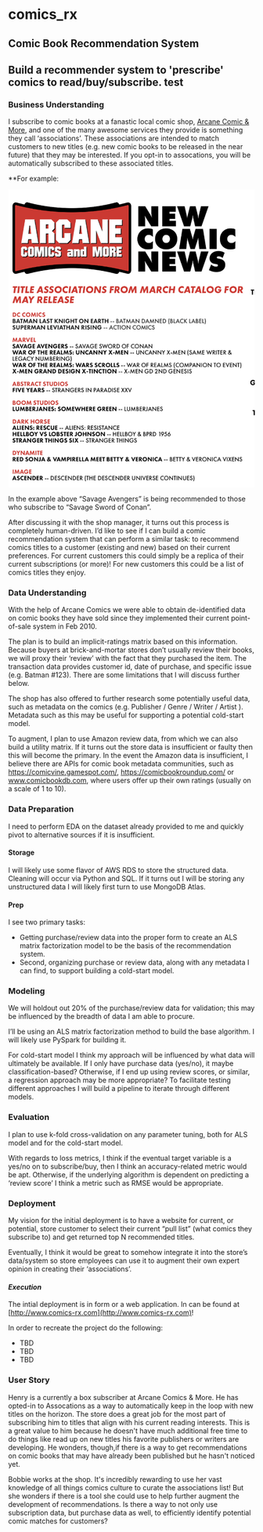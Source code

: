 # comics_rx

## Comic Book Recommendation System

Build a recommender system to 'prescribe' comics to read/buy/subscribe.
test
---

### Business Understanding
I subscribe to comic books at a fanastic local comic shop, [Arcane Comic & More](https://www.arcanecomicbooks.com/), and one of the many awesome services they provide is something they call ‘associations’. These associations are intended to match customers to new titles (e.g. new comic books to be released in the near future) that they may be interested. If you opt-in to assocations, you will be automatically subscribed to these associated titles.

**For example: 

<img src="./comrx/dev/assets/assoc_example.png" width=600, align='center'>

In the example above “Savage Avengers” is being recommended to those who subscribe to “Savage Sword of Conan”.

After discussing it with the shop manager, it turns out this process is completely human-driven. I’d like to see if I can build a comic recommendation system that can perform a similar task: to recommend comics titles to a customer (existing and new) based on their current preferences. For current customers this could simply be a replica of their current subscriptions (or more)! For new customers this could be a list of comics titles they enjoy.

### Data Understanding
With the help of Arcane Comics we were able to obtain de-identified data on comic books they have sold since they implemented their current point-of-sale system in Feb 2010. 

The plan is to build an implicit-ratings matrix based on this information. Because buyers at brick-and-mortar stores don’t usually review their books, we will proxy their ‘review’ with the fact that they purchased the item. The transaction data provides customer id, date of purchase, and specific issue (e.g. Batman #123). There are some limitations that I will discuss further below.

The shop has also offered to further research some potentially useful data, such as metadata on the comics (e.g. Publisher / Genre / Writer / Artist ). Metadata such as this may be useful for supporting a potential cold-start model.

To augment, I plan to use Amazon review data, from which we can also build a utility matrix. If it turns out the store data is insufficient or faulty then this will become the primary. In the event the Amazon data is insufficient, I believe there are APIs for comic book metadata communities, such as https://comicvine.gamespot.com/, https://comicbookroundup.com/ or www.comicbookdb.com, where users offer up their own ratings (usually on a scale of 1 to 10).

### Data Preparation
I need to perform EDA on the dataset already provided to me and quickly pivot to alternative sources if it is insufficient.

#### Storage
I will likely use some flavor of AWS RDS to store the structured data. Cleaning will occur via Python and SQL.
If it turns out I will be storing any unstructured data I will likely first turn to use MongoDB Atlas.

#### Prep
I see two primary tasks:  
- Getting purchase/review data into the proper form to create an ALS matrix factorization model to be the basis of the recommendation system.
- Second, organizing purchase or review data, along with any metadata I can find, to support building a cold-start model.

### Modeling
We will holdout out 20% of the purchase/review data for validation; this may be influenced by the breadth of data I am able to procure.

I’ll be using an ALS matrix factorization method to build the base algorithm. I will likely use PySpark for building it.

For cold-start model I think my approach will be influenced by what data will ultimately be available. If I only have purchase data (yes/no), it maybe classification-based? Otherwise, if I end up using review scores, or similar, a regression approach may be more appropriate?
To facilitate testing different approaches I will build a pipeline to iterate through different models.

### Evaluation
I plan to use k-fold cross-validation on any parameter tuning, both for ALS model and for the cold-start model. 

With regards to loss metrics, I think if the eventual target variable is a yes/no on to subscribe/buy, then I think an accuracy-related metric would be apt. Otherwise, if the underlying algorithm is dependent on predicting a ‘review score’ I think a metric such as RMSE would be appropriate.

### Deployment
My vision for the initial deployment is to have a website for current, or potential, store customer to select their current “pull list” (what comics they subscribe to) and get returned top N recommended titles. 

Eventually, I think it would be great to somehow integrate it into the store’s data/system so store employees can use it to augment their own expert opinion in creating their ‘associations’.

#### _Execution_
The intial deployment is in form or a web application. In can be found at [http://www.comics-rx.com](http://www.comics-rx.com)!

In order to recreate the project do the following:
- TBD
- TBD
- TBD

### User Story
Henry is a currently a box subscriber at Arcane Comics & More. He has opted-in to Assocations as a way to automatically keep in the loop with new titles on the horizon. The store does a great job for the most part of subscribing him to titles that align with his current reading interests. This is a great value to him because he doesn't have much additional free time to do things like read up on new titles his favorite publishers or writers are developing. He wonders, though,if there is a way to get recommendations on comic books that may have already been published but he hasn't noticed yet.

Bobbie works at the shop. It's incredibly rewarding to use her vast knowledge of all things comics culture to curate the associations list! But she wonders if there is a tool she could use to help further augment the development of recommendations. Is there a way to not only use subscription data, but purchase data as well, to efficiently identify potential comic matches for customers?   



